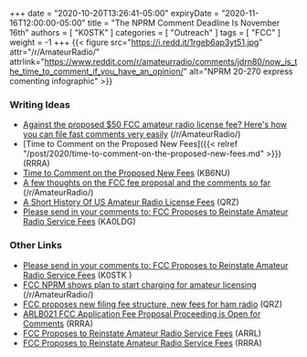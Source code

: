 +++
date = "2020-10-20T13:26:41-05:00"
expiryDate = "2020-11-16T12:00:00-05:00"
title = "The NPRM Comment Deadline Is November 16th"
authors = [ "K0STK" ]
categories = [ "Outreach" ]
tags = [ "FCC" ]
weight = -1
+++
{{< figure src="https://i.redd.it/1rgeb6ap3yt51.jpg" attr="/r/AmateurRadio/" attrlink="https://www.reddit.com/r/amateurradio/comments/jdrn80/now_is_the_time_to_comment_if_you_have_an_opinion/" alt="NPRM 20-270 express comenting infographic" >}}
<!--more-->

### Writing Ideas

* [Against the proposed $50 FCC amateur radio license fee? Here's how you can file fast comments very easily](https://www.reddit.com/r/amateurradio/comments/j0ywnd/against_the_proposed_50_fcc_amateur_radio_license/) (/r/AmateurRadio/)
* [Time to Comment on the Proposed New Fees]({{< relref "/post/2020/time-to-comment-on-the-proposed-new-fees.md" >}}) (RRRA)
* [Time to Comment on the Proposed New Fees](https://www.kb6nu.com/time-to-comment-on-the-proposed-new-fees) (KB6NU)
* [A few thoughts on the FCC fee proposal and the comments so far](https://www.reddit.com/r/amateurradio/comments/iq563s/a_few_thoughts_on_the_fcc_fee_proposal_and_the/) (/r/AmateurRadio/)
* [A Short History Of US Amateur Radio License Fees](https://forums.qrz.com/index.php?threads/a-short-history-of-us-amateur-radio-license-fees.722442/) (QRZ)
* [Please send in your comments to: FCC Proposes to Reinstate Amateur Radio Service Fees](https://lists.rrra.org/pipermail/rrra/2020-October/000927.html) (KA0LDG)

### Other Links

* [Please send in your comments to: FCC Proposes to Reinstate Amateur Radio Service Fees](https://lists.rrra.org/pipermail/rrra/2020-October/000928.html) (K0STK
)
* [FCC NPRM shows plan to start charging for amateur licensing](https://www.reddit.com/r/amateurradio/comments/ii7b39/fcc_nprm_shows_plan_to_start_charging_for_amateur/) (/r/AmateurRadio/)
* [FCC proposes new filing fee structure, new fees for ham radio](https://forums.qrz.com/index.php?threads/fcc-proposes-new-filing-fee-structure-new-fees-for-ham-radio.722029/) (QRZ)
* [ARLB021 FCC Application Fee Proposal Proceeding is Open for Comments](https://lists.rrra.org/pipermail/rrra/2020-September/000914.html) (RRRA)
* [FCC Proposes to Reinstate Amateur Radio Service Fees](http://www.arrl.org/news/view/fcc-proposes-to-reinstate-amateur-radio-service-fees) (ARRL)
* [FCC Proposes to Reinstate Amateur Radio Service Fees](https://lists.rrra.org/pipermail/rrra/2020-August/000909.html) (RRRA)

